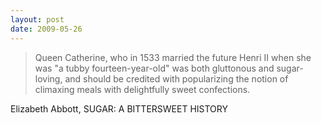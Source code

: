 ```yaml
---
layout: post
date: 2009-05-26
--- 
```


>Queen Catherine, who in 1533 married the future Henri II when she was "a tubby fourteen-year-old" was both gluttonous and sugar-loving, and should be credited with popularizing the notion of climaxing meals with delightfully sweet confections.

Elizabeth Abbott, SUGAR: A BITTERSWEET HISTORY
